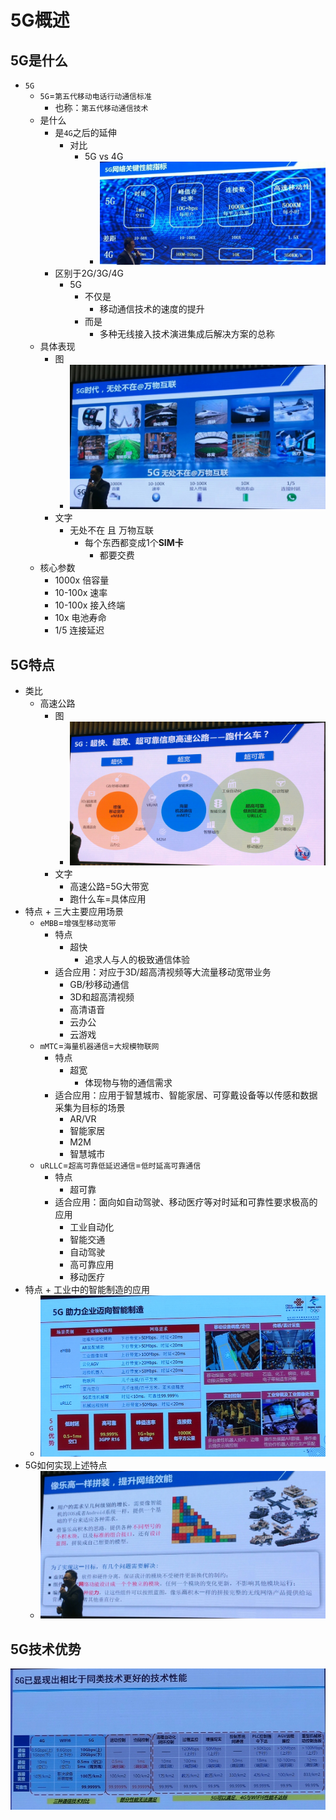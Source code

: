 # 5G概述

## 5G是什么

* `5G`
  * `5G`=`第五代移动电话行动通信标准`
    * 也称：`第五代移动通信技术`
  * 是什么
    * 是`4G`之后的延伸
      * 对比
        * 5G vs 4G
          * ![5g_vs_4g](../assets/img/5g_vs_4g.jpg)
    * 区别于2G/3G/4G
      * 5G
        * 不仅是
          * 移动通信技术的速度的提升
        * 而是
          * 多种无线接入技术演进集成后解决方案的总称
  * 具体表现
    * 图
      * ![5g_connect_anything_anywhere](../assets/img/5g_connect_anything_anywhere.jpg)
    * 文字
      * 无处不在 且 万物互联
        * 每个东西都变成1个**SIM卡**
          * 都要交费
  * 核心参数
    * 1000x 倍容量
    * 10-100x 速率
    * 10-100x 接入终端
    * 10x 电池寿命
    * 1/5 连接延迟

## 5G特点

* 类比
  * 高速公路
    * 图
      * ![5g_fast_wide_reliable](../assets/img/5g_fast_wide_reliable.png)
    * 文字
      * 高速公路=5G大带宽
      * 跑什么车=具体应用
* 特点 + 三大主要应用场景
  * `eMBB`=`增强型移动宽带`
    * 特点
      * 超快
        * 追求人与人的极致通信体验
    * 适合应用：对应于3D/超高清视频等大流量移动宽带业务
      * GB/秒移动通信
      * 3D和超高清视频
      * 高清语音
      * 云办公
      * 云游戏
  * `mMTC`=`海量机器通信`=`大规模物联网`
    * 特点
      * 超宽
        * 体现物与物的通信需求
    * 适合应用：应用于智慧城市、智能家居、可穿戴设备等以传感和数据采集为目标的场景
      * AR/VR
      * 智能家居
      * M2M
      * 智慧城市
  * `uRLLC`=`超高可靠低延迟通信`=`低时延高可靠通信`
    * 特点
      * 超可靠
    * 适合应用：面向如自动驾驶、移动医疗等对时延和可靠性要求极高的应用
      * 工业自动化
      * 智能交通
      * 自动驾驶
      * 高可靠应用
      * 移动医疗
* 特点 + 工业中的智能制造的应用
  * ![5g_feature_ai_industrial](../assets/img/5g_feature_ai_industrial.jpg)
* 5G如何实现上述特点
  * ![how_implement_5g_features](../assets/img/how_implement_5g_features.jpg)

## 5G技术优势

![5g_tech_pros](../assets/img/5g_tech_pros.jpg)
